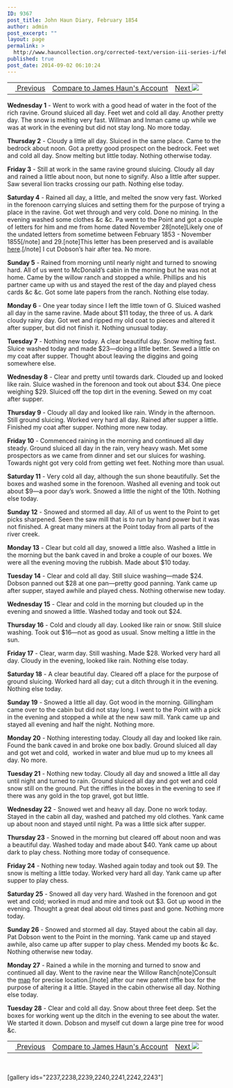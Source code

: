 ```yaml
---
ID: 9367
post_title: John Haun Diary, February 1854
author: admin
post_excerpt: ""
layout: page
permalink: >
  http://www.hauncollection.org/corrected-text/version-iii-series-i/february-1854-2/
published: true
post_date: 2014-09-02 06:10:24
---
```

<table style="width: 100%;" width="33%">
<tbody>
<tr>
<td><a title="January 1854" href="http://www.hauncollection.org/version-3/version-iii-series-i/january-1854-2/"><img src="https://lh3.googleusercontent.com/-EFJpxxNiPNw/VqgtWBCZrMI/AAAAAAAAAFU/WfY4lPFWWkg/s800-Ic42/Soeb-Plain-Arrows-8-10px.png" alt="" width="10" height="10" /> Previous</a></td>
<td style="text-align: center;"><a title="February 1854" href="http://www.hauncollection.org/version-3/version-iii-series-i/february-1854/">Compare to James Haun's Account</a></td>
<td style="text-align: right;"><a title="March 1854" href="http://www.hauncollection.org/version-3/version-iii-series-i/march-1854-2/">Next <img src="https://lh3.googleusercontent.com/-67k0cYlpXHw/VqgtWKz1MXI/AAAAAAAAAFU/k9PW_Piyurk/s800-Ic42/Soeb-Plain-Arrows-5-10px.png" /></a></td>
</tr>
</tbody>
</table>
<strong>Wednesday 1</strong> - Went to work with a good head of water in the foot of the rich ravine. Ground sluiced all day. Feet wet and cold all day. Another pretty day. The snow is melting very fast. Willman and Inman came up while we was at work in the evening but did not stay long. No more today.

<strong>Thursday 2</strong> - Cloudy a little all day. Sluiced in the same place. Came to the bedrock about noon. Got a pretty good prospect on the bedrock. Feet wet and cold all day. Snow melting but little today. Nothing otherwise today.

<strong>Friday 3</strong> - Still at work in the same ravine ground sluicing. Cloudy all day and rained a little about noon, but none to signify. Also a little after supper. Saw several lion tracks crossing our path. Nothing else today.

<strong>Saturday 4</strong> - Rained all day, a little, and melted the snow very fast. Worked in the forenoon carrying sluices and setting them for the purpose of trying a place in the ravine. Got wet through and very cold. Done no mining. In the evening washed some clothes &amp;c &amp;c. Pa went to the Point and got a couple of letters for him and me from home dated November 28[note]Likely one of the undated letters from sometime between February 1853 - November 1855[/note] and 29.[note]This letter has been preserved and is available <a title="November 29 1853" href="http://www.hauncollection.org/version-3/version-iii-series-ii/november-29-1853-martha-haun-to-james-haun/">here</a>.[/note] I cut Dobson’s hair after tea. No more.

<strong>Sunday 5</strong> - Rained from morning until nearly night and turned to snowing hard. All of us went to McDonald’s cabin in the morning but he was not at home. Came by the willow ranch and stopped a while. Phillips and his partner came up with us and stayed the rest of the day and played chess cards &amp;c &amp;c. Got some late papers from the ranch. Nothing else today.

<strong>Monday 6</strong> - One year today since I left the little town of G. Sluiced washed all day in the same ravine. Made about $11 today, the three of us. A dark cloudy rainy day. Got wet and ripped my old coat to pieces and altered it after supper, but did not finish it. Nothing unusual today.

<strong>Tuesday 7</strong> - Nothing new today. A clear beautiful day. Snow melting fast. Sluice washed today and made $23—doing a little better. Sewed a little on my coat after supper. Thought about leaving the diggins and going somewhere else.

<strong>Wednesday 8</strong> - Clear and pretty until towards dark. Clouded up and looked like rain. Sluice washed in the forenoon and took out about $34. One piece weighing $29. Sluiced off the top dirt in the evening. Sewed on my coat after supper.

<strong>Thursday 9</strong> - Cloudy all day and looked like rain. Windy in the afternoon. Still ground sluicing. Worked very hard all day. Rained after supper a little. Finished my coat after supper. Nothing more new today.

<strong>Friday 10</strong> - Commenced raining in the morning and continued all day steady. Ground sluiced all day in the rain, very heavy wash. Met some prospectors as we came from dinner and set our sluices for washing. Towards night got very cold from getting wet feet. Nothing more than usual.

<strong>Saturday 11</strong> - Very cold all day, although the sun shone beautifully. Set the boxes and washed some in the forenoon. Washed all evening and took out about $9—a poor day’s work. Snowed a little the night of the 10th. Nothing else today.

<strong>Sunday 12</strong> - Snowed and stormed all day. All of us went to the Point to get picks sharpened. Seen the saw mill that is to run by hand power but it was not finished. A great many miners at the Point today from all parts of the river creek.

<strong>Monday 13</strong> - Clear but cold all day, snowed a little also. Washed a little in the morning but the bank caved in and broke a couple of our boxes. We were all the evening moving the rubbish. Made about $10 today.

<strong>Tuesday 14</strong> - Clear and cold all day. Still sluice washing—made $24. Dobson panned out $28 at one pan—pretty good panning. Yank came up after supper, stayed awhile and played chess. Nothing otherwise new today.

<strong>Wednesday 15</strong> - Clear and cold in the morning but clouded up in the evening and snowed a little. Washed today and took out $24.

<strong>Thursday 16</strong> - Cold and cloudy all day. Looked like rain or snow. Still sluice washing. Took out $16—not as good as usual. Snow melting a little in the sun.

<strong>Friday 17</strong> - Clear, warm day. Still washing. Made $28. Worked very hard all day. Cloudy in the evening, looked like rain. Nothing else today.

<strong>Saturday 18</strong> - A clear beautiful day. Cleared off a place for the purpose of ground sluicing. Worked hard all day; cut a ditch through it in the evening. Nothing else today.

<strong>Sunday 19</strong> - Snowed a little all day. Got wood in the morning. Gillingham came over to the cabin but did not stay long. I went to the Point with a pick in the evening and stopped a while at the new saw mill. Yank came up and stayed all evening and half the night. Nothing more.

<strong>Monday 20</strong> - Nothing interesting today. Cloudy all day and looked like rain. Found the bank caved in and broke one box badly. Ground sluiced all day and got wet and cold,  worked in water and blue mud up to my knees all day. No more.

<strong>Tuesday 21</strong> - Nothing new today. Cloudy all day and snowed a little all day until night and turned to rain. Ground sluiced all day and got wet and cold snow still on the ground. Put the riffles in the boxes in the evening to see if there was any gold in the top gravel, got but little.

<strong>Wednesday 22</strong> - Snowed wet and heavy all day. Done no work today. Stayed in the cabin all day, washed and patched my old clothes. Yank came up about noon and stayed until night. Pa was a little sick after supper.

<strong>Thursday 23</strong> - Snowed in the morning but cleared off about noon and was a beautiful day. Washed today and made about $40. Yank came up about dark to play chess. Nothing more today of consequence.

<strong>Friday 24</strong> - Nothing new today. Washed again today and took out $9. The snow is melting a little today. Worked very hard all day. Yank came up after supper to play chess.

<strong>Saturday 25</strong> - Snowed all day very hard. Washed in the forenoon and got wet and cold; worked in mud and mire and took out $3. Got up wood in the evening. Thought a great deal about old times past and gone. Nothing more today.

<strong>Sunday 26</strong> - Snowed and stormed all day. Stayed about the cabin all day. Pat Dobson went to the Point in the morning. Yank came up and stayed awhile, also came up after supper to play chess. Mended my boots &amp;c &amp;c. Nothing otherwise new today.

<strong>Monday 27</strong> - Rained a while in the morning and turned to snow and continued all day. Went to the ravine near the Willow Ranch[note]Consult the <a href="http://www.hauncollection.org/version-3/map/" target="_blank" rel="noopener">map</a> for precise location.[/note] after our new patent riffle box for the purpose of altering it a little. Stayed in the cabin otherwise all day. Nothing else today.

<strong>Tuesday 28</strong> - Clear and cold all day. Snow about three feet deep. Set the boxes for working went up the ditch in the evening to see about the water. We started it down. Dobson and myself cut down a large pine tree for wood &amp;c.
<table style="width: 100%;" width="33%">
<tbody>
<tr>
<td><a title="January 1854" href="http://www.hauncollection.org/version-3/version-iii-series-i/january-1854-2/"><img src="https://lh3.googleusercontent.com/-EFJpxxNiPNw/VqgtWBCZrMI/AAAAAAAAAFU/WfY4lPFWWkg/s800-Ic42/Soeb-Plain-Arrows-8-10px.png" alt="" width="10" height="10" /> Previous</a></td>
<td style="text-align: center;"><a title="February 1854" href="http://www.hauncollection.org/version-3/version-iii-series-i/february-1854/">Compare to James Haun's Account</a></td>
<td style="text-align: right;"><a title="March 1854" href="http://www.hauncollection.org/version-3/version-iii-series-i/march-1854-2/">Next <img src="https://lh3.googleusercontent.com/-67k0cYlpXHw/VqgtWKz1MXI/AAAAAAAAAFU/k9PW_Piyurk/s800-Ic42/Soeb-Plain-Arrows-5-10px.png" /></a></td>
</tr>
</tbody>
</table>
&nbsp;

[gallery ids="2237,2238,2239,2240,2241,2242,2243"]